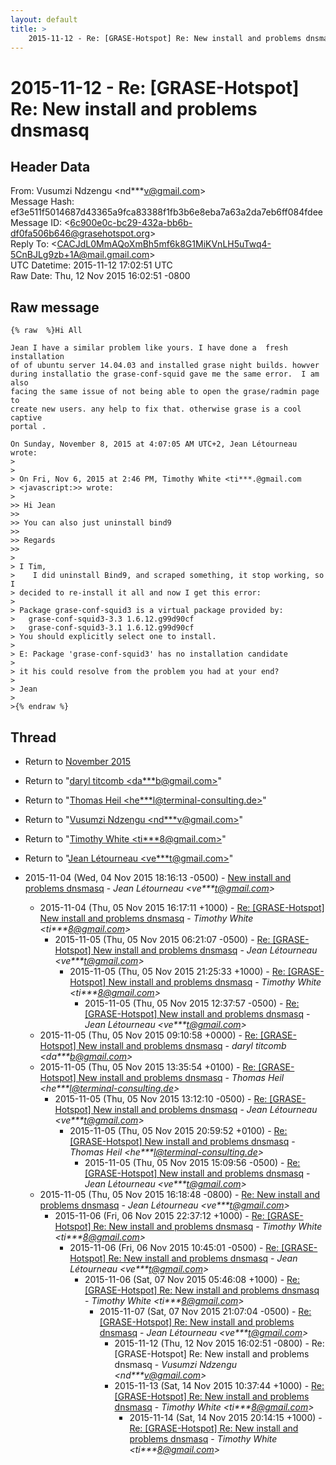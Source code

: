 ```yaml
---
layout: default
title: >
    2015-11-12 - Re: [GRASE-Hotspot] Re: New install and problems dnsmasq
---
```


# 2015-11-12 - Re: [GRASE-Hotspot] Re: New install and problems dnsmasq

## Header Data

From: Vusumzi Ndzengu \<nd***v@gmail.com\><br>
Message Hash: ef3e511f5014687d43365a9fca83388f1fb3b6e8eba7a63a2da7eb6ff084fdee<br>
Message ID: \<6c900e0c-bc29-432a-bb6b-df0fa506b646@grasehotspot.org\><br>
Reply To: \<CACJdL0MmAQoXmBh5mf6k8G1MiKVnLH5uTwq4-5CnBJLg9zb+1A@mail.gmail.com\><br>
UTC Datetime: 2015-11-12 17:02:51 UTC<br>
Raw Date: Thu, 12 Nov 2015 16:02:51 -0800<br>

## Raw message

```
{% raw  %}Hi All

Jean I have a similar problem like yours. I have done a  fresh installation 
of of ubuntu server 14.04.03 and installed grase night builds. howver 
during installatio the grase-conf-squid gave me the same error.  I am also 
facing the same issue of not being able to open the grase/radmin page to 
create new users. any help to fix that. otherwise grase is a cool captive 
portal .

On Sunday, November 8, 2015 at 4:07:05 AM UTC+2, Jean Létourneau wrote:
>
>
> On Fri, Nov 6, 2015 at 2:46 PM, Timothy White <ti***.@gmail.com 
> <javascript:>> wrote:
>
>> Hi Jean
>>
>> You can also just uninstall bind9
>>
>> Regards
>>
>
> ​I Tim,
>    I did uninstall Bind9, and scraped something, it stop working, so I 
> decided to re-install it all and now I get this error:
>
> Package grase-conf-squid3 is a virtual package provided by:
>   grase-conf-squid3-3.3 1.6.12.g99d90cf
>   grase-conf-squid3-3.1 1.6.12.g99d90cf
> You should explicitly select one to install.
>
> E: Package 'grase-conf-squid3' has no installation candidate
>
> it his could resolve from the problem you had at your end?
>
> Jean
>
>{% endraw %}
```

## Thread

+ Return to [November 2015](/archive/2015/11)

+ Return to "[daryl titcomb <da***b<span>@</span>gmail.com>](/authors/da___b_at_gmail_com)"
+ Return to "[Thomas Heil <he***l<span>@</span>terminal-consulting.de>](/authors/he___l_at_terminalconsulting_de)"
+ Return to "[Vusumzi Ndzengu <nd***v<span>@</span>gmail.com>](/authors/nd___v_at_gmail_com)"
+ Return to "[Timothy White <ti***8<span>@</span>gmail.com>](/authors/ti___8_at_gmail_com)"
+ Return to "[Jean Létourneau <ve***t<span>@</span>gmail.com>](/authors/ve___t_at_gmail_com)"

+ 2015-11-04 (Wed, 04 Nov 2015 18:16:13 -0500) - [New install and problems dnsmasq](/archive/2015/11/10c076b2a93726bb2945627806a3da21c60d496d6877fdf92d1a9e4690ecc04d) - _Jean Létourneau \<ve***t@gmail.com\>_
  + 2015-11-04 (Thu, 05 Nov 2015 16:17:11 +1000) - [Re: [GRASE-Hotspot] New install and problems dnsmasq](/archive/2015/11/2bbd544ae384016994657da2ed29d91127b97366a1ddb7458beb55256ab46fa7) - _Timothy White \<ti***8@gmail.com\>_
    + 2015-11-05 (Thu, 05 Nov 2015 06:21:07 -0500) - [Re: [GRASE-Hotspot] New install and problems dnsmasq](/archive/2015/11/19d4fb613667444b38fb5daa572cd441ca7d6d8cae260edbd37f2f7bf3778374) - _Jean Létourneau \<ve***t@gmail.com\>_
      + 2015-11-05 (Thu, 05 Nov 2015 21:25:33 +1000) - [Re: [GRASE-Hotspot] New install and problems dnsmasq](/archive/2015/11/4e832a0c57713e4ae3b1887cbf4e701517e50650b21f7c97f01c6817ed9303c2) - _Timothy White \<ti***8@gmail.com\>_
        + 2015-11-05 (Thu, 05 Nov 2015 12:37:57 -0500) - [Re: [GRASE-Hotspot] New install and problems dnsmasq](/archive/2015/11/93d51cc53306f3c76905293781d790e577f8ce147d2e5606d2af0fad8c678daf) - _Jean Létourneau \<ve***t@gmail.com\>_
  + 2015-11-05 (Thu, 05 Nov 2015 09:10:58 +0000) - [Re: [GRASE-Hotspot] New install and problems dnsmasq](/archive/2015/11/858257822c66decbd1a7f79319e8a67fd623bccc85dad86d8b6b4e3f1180e968) - _daryl titcomb \<da***b@gmail.com\>_
  + 2015-11-05 (Thu, 05 Nov 2015 13:35:54 +0100) - [Re: [GRASE-Hotspot] New install and problems dnsmasq](/archive/2015/11/6769abdfb6c932a30c637394ea05f925c2aec2491405b1d47d6c7ac9d3dfab67) - _Thomas Heil \<he***l@terminal-consulting.de\>_
    + 2015-11-05 (Thu, 05 Nov 2015 13:12:10 -0500) - [Re: [GRASE-Hotspot] New install and problems dnsmasq](/archive/2015/11/eae20940bf869229df6df73fb55119c1905f5b941a8fb40d67563dbc26ce2fb6) - _Jean Létourneau \<ve***t@gmail.com\>_
      + 2015-11-05 (Thu, 05 Nov 2015 20:59:52 +0100) - [Re: [GRASE-Hotspot] New install and problems dnsmasq](/archive/2015/11/4453f38aa4cb88cb1a5c432d6d107c60ff66e8b537d210cf7fcbaa7614273c90) - _Thomas Heil \<he***l@terminal-consulting.de\>_
        + 2015-11-05 (Thu, 05 Nov 2015 15:09:56 -0500) - [Re: [GRASE-Hotspot] New install and problems dnsmasq](/archive/2015/11/717b4bc81525091d701a034af25a704b53e35fa47a3c3379ea4c3cb274d56cdc) - _Jean Létourneau \<ve***t@gmail.com\>_
  + 2015-11-05 (Thu, 05 Nov 2015 16:18:48 -0800) - [Re: New install and problems dnsmasq](/archive/2015/11/525856b910414efca3300e5d4e0cb987e68806c4fa9a6ccd1d6b89fe6432f5d2) - _Jean Létourneau \<ve***t@gmail.com\>_
    + 2015-11-06 (Fri, 06 Nov 2015 22:37:12 +1000) - [Re: [GRASE-Hotspot] Re: New install and problems dnsmasq](/archive/2015/11/4234332588558af4c1b58db2c120ceb2b768c708829abef04077329bca88e818) - _Timothy White \<ti***8@gmail.com\>_
      + 2015-11-06 (Fri, 06 Nov 2015 10:45:01 -0500) - [Re: [GRASE-Hotspot] Re: New install and problems dnsmasq](/archive/2015/11/117bceebee1f60cf89858dc2c0a5aec18b494ae200f780accc1801dfd21290f5) - _Jean Létourneau \<ve***t@gmail.com\>_
        + 2015-11-06 (Sat, 07 Nov 2015 05:46:08 +1000) - [Re: [GRASE-Hotspot] Re: New install and problems dnsmasq](/archive/2015/11/1e61727d1f945f61f8820fbb248c12a2a7223e3b24b8056d1c67b8ee2ca97d66) - _Timothy White \<ti***8@gmail.com\>_
          + 2015-11-07 (Sat, 07 Nov 2015 21:07:04 -0500) - [Re: [GRASE-Hotspot] Re: New install and problems dnsmasq](/archive/2015/11/c6652d87156ffcdb56e10a2633ae6d0c9230c3e300f4b2fde2f91bd83822a47c) - _Jean Létourneau \<ve***t@gmail.com\>_
            + 2015-11-12 (Thu, 12 Nov 2015 16:02:51 -0800) - Re: [GRASE-Hotspot] Re: New install and problems dnsmasq - _Vusumzi Ndzengu \<nd***v@gmail.com\>_
            + 2015-11-13 (Sat, 14 Nov 2015 10:37:44 +1000) - [Re: [GRASE-Hotspot] Re: New install and problems dnsmasq](/archive/2015/11/94a2dc3275960e8cc3f5a613f0570abac103712a4f5b0e66a6d5b4ad17da28f5) - _Timothy White \<ti***8@gmail.com\>_
              + 2015-11-14 (Sat, 14 Nov 2015 20:14:15 +1000) - [Re: [GRASE-Hotspot] Re: New install and problems dnsmasq](/archive/2015/11/2f126a490dc9c0f45ea5bd89aff1ade81d82dd5dc8e7bccfa39398a2c03c2fff) - _Timothy White \<ti***8@gmail.com\>_

